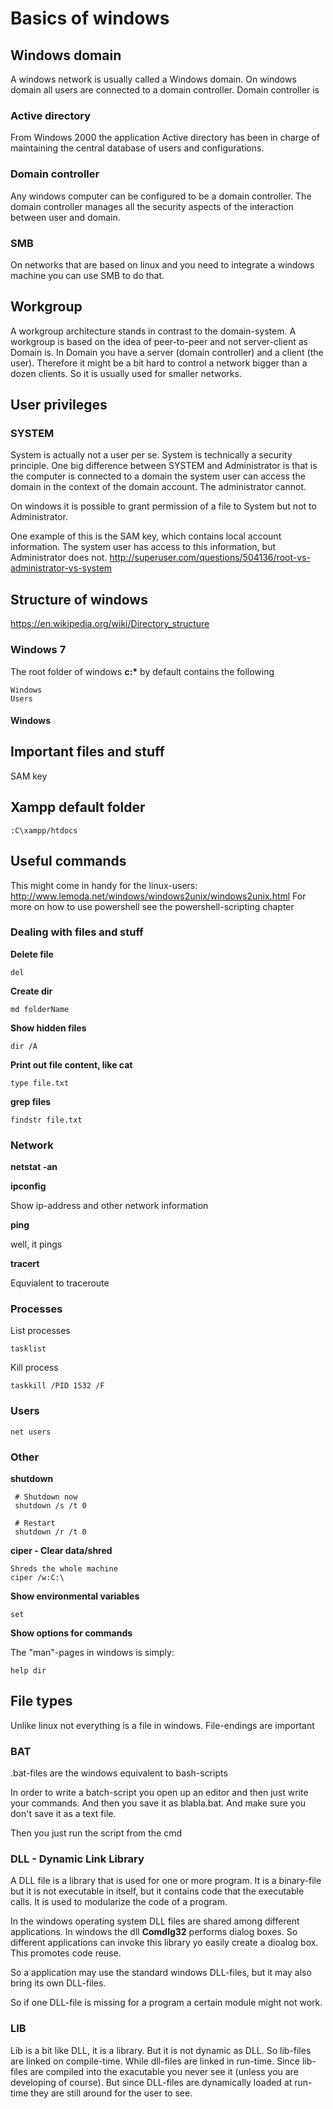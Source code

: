 # Basics of windows


## Windows domain

A windows network is usually called a Windows domain. On windows domain all users are connected to a domain controller. Domain controller is 

### Active directory

From Windows 2000 the application Active directory has been in charge of maintaining the central database of users and configurations.

### Domain controller

Any windows computer can be configured to be a domain controller. The domain controller manages all the security aspects of the interaction between user and domain.

### SMB

On networks that are based on linux and you need to integrate a windows machine you can use SMB to do that.

## Workgroup

A workgroup architecture stands in contrast to the domain-system. A workgroup is based on the idea of peer-to-peer and not server-client as Domain is. In Domain you have a server (domain controller) and a client (the user). Therefore it might be a bit hard to control a network bigger than a dozen clients. So it is usually used for smaller networks.


## User privileges

### SYSTEM
System is actually not a user per se. System is technically a security principle. One big difference between SYSTEM and Administrator is that is the computer is connected to a domain the system user can access the domain in the context of the domain account. The administrator cannot.

On windows it is possible to grant permission of a file to System but not to Administrator.

One example of this is the SAM key, which contains local account information. The system user has access to this information, but Administrator does not.
http://superuser.com/questions/504136/root-vs-administrator-vs-system

## Structure of windows

https://en.wikipedia.org/wiki/Directory_structure

### Windows 7

The root folder of windows **c:\*** by default contains the following 

```
Windows
Users

```

#### Windows


## Important files and stuff

SAM key


## Xampp default folder

```
:C\xampp/htdocs
```


## Useful commands

This might come in handy for the linux-users: http://www.lemoda.net/windows/windows2unix/windows2unix.html
For more on how to use powershell see the powershell-scripting chapter

### Dealing with files and stuff

**Delete file**

```
del
```

**Create dir**

```
md folderName
```

**Show hidden files**

```
dir /A
```

**Print out file content, like cat**

```
type file.txt
```

**grep files**

```
findstr file.txt
```



### Network

 **netstat -an**


**ipconfig**

Show ip-address and other network information

**ping**

well, it pings

**tracert**

Equvialent to traceroute


### Processes

List processes

```
tasklist
```

Kill process
```
taskkill /PID 1532 /F
```

### Users

```
net users
```

### Other

**shutdown**

```
 # Shutdown now
 shutdown /s /t 0
 
 # Restart
 shutdown /r /t 0
 ```
 
 **ciper - Clear data/shred**
 
 ```
 Shreds the whole machine
 ciper /w:C:\
 ```
 
 
 
 **Show environmental variables**

```
set
```

**Show options for commands**

The "man"-pages in windows is simply:
```
help dir
```

## File types

Unlike linux not everything is a file in windows. File-endings are important

### BAT

.bat-files are the windows equivalent to bash-scripts

In order to write a batch-script you open up an editor and then just write your commands. And then you save it as blabla.bat. And make sure you don't save it as a text file.

Then you just run the script from the cmd

### DLL - Dynamic Link Library

A DLL file is a library that is used for one or more program. It is a binary-file but it is not executable in itself, but it contains code that the executable calls. It is used to modularize the code of a program. 

In the windows operating system DLL files are shared among different applications. In windows the dll **Comdlg32** performs dialog boxes. So different applications can invoke this library yo easily create a dioalog box. This promotes code reuse.

So a application may use the standard windows DLL-files, but it may also bring its own DLL-files.

So if one DLL-file is missing for a program a certain module might not work. 

### LIB

Lib is a bit like DLL, it is a library. But it is not dynamic as DLL. So lib-files are linked on compile-time. While dll-files are linked in run-time. Since lib-files are compiled into the exacutable you never see it (unless you are developing of course). But since DLL-files are dynamically loaded at run-time they are still around for the user to see.
